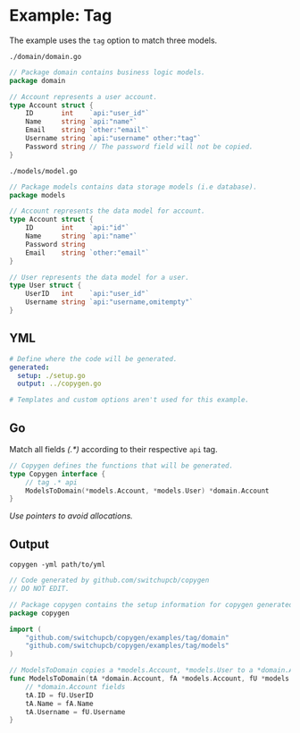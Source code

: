 # Example: Tag

The example uses the `tag` option to match three models.

`./domain/domain.go`

```go
// Package domain contains business logic models.
package domain

// Account represents a user account.
type Account struct {
	ID       int    `api:"user_id"`
	Name     string `api:"name"`
	Email    string `other:"email"`
	Username string `api:"username" other:"tag"`
	Password string // The password field will not be copied.
}
```

`./models/model.go`

```go
// Package models contains data storage models (i.e database).
package models

// Account represents the data model for account.
type Account struct {
	ID       int    `api:"id"`
	Name     string `api:"name"`
	Password string
	Email    string `other:"email"`
}

// User represents the data model for a user.
type User struct {
	UserID   int    `api:"user_id"`
	Username string `api:"username,omitempty"`
}
```

## YML

```yml
# Define where the code will be generated.
generated:
  setup: ./setup.go
  output: ../copygen.go

# Templates and custom options aren't used for this example.
```

## Go

Match all fields _(.*)_ according to their respective `api` tag.

```go
// Copygen defines the functions that will be generated.
type Copygen interface {
	// tag .* api
	ModelsToDomain(*models.Account, *models.User) *domain.Account
}
```

_Use pointers to avoid allocations._

## Output

`copygen -yml path/to/yml`

```go
// Code generated by github.com/switchupcb/copygen
// DO NOT EDIT.

// Package copygen contains the setup information for copygen generated code.
package copygen

import (
	"github.com/switchupcb/copygen/examples/tag/domain"
	"github.com/switchupcb/copygen/examples/tag/models"
)

// ModelsToDomain copies a *models.Account, *models.User to a *domain.Account.
func ModelsToDomain(tA *domain.Account, fA *models.Account, fU *models.User) {
	// *domain.Account fields
	tA.ID = fU.UserID
	tA.Name = fA.Name
	tA.Username = fU.Username
}
```